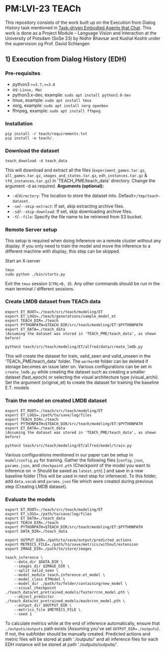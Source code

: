 # PM:LVI-23 TEACh
This repository consists of the work built up on the Execution from Dialog History task mentioned in [Task-driven Embodied Agents that Chat](https://arxiv.org/abs/2110.00534). This work is done as a Project Module - Language Vision and Interaction at the University of Potsdam (SoSe 23) by Nidhir Bhavsar and Kushal Koshti under the supervision og Prof. David Schlangen

## 1) Execution from Dialog History (EDH) 

### Pre-requisites
- python3 `>=3.7,<=3.8`
- os: `Linux, Mac`
- python3.x-dev, example: `sudo apt install python3.8-dev`
- tmux, example: `sudo apt install tmux`
- xorg, example: `sudo apt install xorg openbox`
- ffmpeg, example: `sudo apt install ffmpeg`

### Installation
```
pip install -r teach/requirements.txt
pip install -e teach/.
```

### Download the dataset
```
teach_download -d teach_data 
```
This will download and extract all the files (`experiment_games.tar.gz`, `all_games.tar.gz`, 
`images_and_states.tar.gz`, `edh_instances.tar.gz` & `tfd_instances.tar.gz`) in 'TEACH_PME/teach_data' directory. Change the argument -d as required.
**Arguments (optional):**
- `-d`/`directory`: The location to store the dataset into. Default=`/tmp/teach-dataset`.
- `-se`/`--skip-extract`: If set, skip extracting archive files.
- `-sd`/`--skip-download`: If set, skip downloading archive files.
- `-f`/`--file`: Specify the file name to be retrieved from S3 bucket.

### Remote Server setup 
This setup is required when doing Inference on a remote cluster without any display. If you only need to train the model and move the inference to a different machine with display, this step can be skipped.

Start an X-server 
```
tmux
sudo python ./bin/startx.py
```
Exit the `tmux` session (`CTRL+B, D`). Any other commands should be run in the main terminal / different sessions.

### Create LMDB dataset from TEACh data 

```
export ET_ROOT=./teach/src/teach/modeling/ET
export ET_LOGS=./teach/generations/sample_model_et
export TEACH_DIR=./teach
export PYTHONPATH=$TEACH_DIR/src/teach/modeling/ET:$PYTHONPATH
export ET_DATA=./teach_data  
(Assuming the dataset was stored in 'TEACh_PME/teach_data', as shown before)

python3 teach/src/teach/modeling/ET/alfred/data/create_lmdb.py

```
This will create the dataset for train, valid_seen and valid_unseen in the 'TEACh_PME/teach_data' folder. The `worker00` folder can be deleted if storage becomes an issue later on. Various configurations can be set in `create_lmdb.py` while creating the dataset such as creating a smaller dataset (fast_epoch) or selecting the visual architecture type (visual_archi). Set the argument (original_et) to create the dataset for training the baseline E.T. models

### Train the model on created LMDB dataset

```
export ET_ROOT=./teach/src/teach/modeling/ET
export ET_LOGS=./path/to/save/log/files
export TEACH_DIR=./teach
export PYTHONPATH=$TEACH_DIR/src/teach/modeling/ET:$PYTHONPATH
export ET_DATA=./teach_data  
(Assuming the dataset was stored in 'TEACh_PME/teach_data', as shown before)

python3 teach/src/teach/modeling/ET/alfred/model/train.py

```

Various configurations mentioned in our paper can be setup in `model/config.py` for training. Gather the following files [`config.json`, `params.json`, and `checkpoint.pth` (Checkpoint of the model you want to inference on -> Should be saved as `latest.pth`) ] and save in a new baseline folder (This will be used in next step for infernece). To this folder, add `data.vocab` and `params.json` file which were created during previous step (Creating LMDB dataset).


### Evaluate the models

```
export ET_ROOT=./teach/src/teach/modeling/ET
export ET_LOGS=./path/to/save/log/files
export ET_DATA=./teach_data
export TEACH_DIR=./teach
export PYTHONPATH=$TEACH_DIR/src/teach/modeling/ET:$PYTHONPATH
export DATA_DIR=./teach_data

export OUTPUT_DIR=./path/to/save/output/predicted_actions
export METRICS_FILE=./path/to/save/metrics/without/extension
export IMAGE_DIR=./path/to/store/images

teach_inference \
    --data_dir $DATA_DIR \
    --images_dir $IMAGE_DIR \
    --split valid_seen \
    --model_module teach.inference.et_model \
    --model_class ETModel \
    --model_dir ./path/to/folder/containing/new_model \
    --visual_checkpoint ./teach_data/et_pretrained_models/fasterrcnn_model.pth \
    --object_predictor ./teach_data/et_pretrained_models/maskrcnn_model.pth \
    --output_dir $OUTPUT_DIR \
    --metrics_file $METRICS_FILE \
    --seed 1

```

 To calculate metrics while at the end of inference automatically, ensure that `./outputs/outputs` path exists (Assuming you've set `OUTPUT_DIR=./outputs`). If not, the subfolder should be manually created. Predicted actions and metric files will be stored at path './outputs/' and all inference files for each EDH instance will be stored at path './outputs/outputs/'. 
